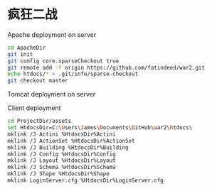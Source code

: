 # 疯狂二战

Apache deployment on server
```sh
cd ApacheDir
git init
git config core.sparseCheckout true
git remote add -f origin https://github.com/fatindeed/war2.git
echo htdocs/* > .git/info/sparse-checkout
git checkout master
```

Tomcat deployment on server

Client deployment
```sh
cd ProjectDir/assets
set HtdocsDir=C:\Users\James\Documents\GitHub\war2\htdocs\
mklink /J Actini %HtdocsDir%Actini
mklink /J ActionSet %HtdocsDir%ActionSet
mklink /J Building %HtdocsDir%Building
mklink /J Config %HtdocsDir%Config
mklink /J Layout %HtdocsDir%Layout
mklink /J Schema %HtdocsDir%Schema
mklink /J Shape %HtdocsDir%Shape
mklink LoginServer.cfg %HtdocsDir%LoginServer.cfg
```
